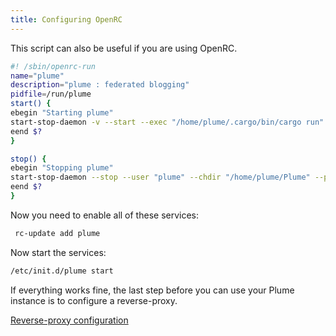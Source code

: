 ```yaml
---
title: Configuring OpenRC
---
```


This script can also be useful if you are using OpenRC.

```bash
#! /sbin/openrc-run
name="plume"
description="plume : federated blogging"
pidfile=/run/plume
start() {
ebegin "Starting plume"
start-stop-daemon -v --start --exec "/home/plume/.cargo/bin/cargo run" --user "plume" --chdir "/home/plume/Plume" --background --stdout "/var/log/plume.log" --stderr "/var/log/plume.err" --make-pidfile --pidfile "/run/plume" -- "phx.server"
eend $?
}

stop() {
ebegin "Stopping plume"
start-stop-daemon --stop --user "plume" --chdir "/home/plume/Plume" --pidfile "/run/plume"
eend $?
}
```
Now you need to enable all of these services:

```bash
 rc-update add plume
```

Now start the services:

```bash
/etc/init.d/plume start
```

If everything works fine, the last step before you can use your Plume instance
is to configure a reverse-proxy.

<a class="action" href="../../proxy/">Reverse-proxy configuration</a>